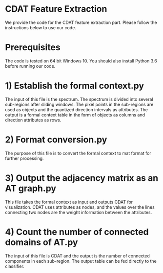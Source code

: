 # CDAT Feature Extraction
We provide the code for the CDAT feature extraction part. Please follow the instructions below to use our code.

# Prerequisites
The code is tested on 64 bit Windows 10. You should also install Python 3.6 before running our code.

# 1) Establish the formal context.py
The input of this file is the spectrum. The spectrum is divided into several sub-regions after sliding windows. The pixel points in the sub-regions are used as objects and the quantized direction intervals as attributes. The output is a formal context table in the form of objects as columns and direction attributes as rows.

# 2) Format conversion.py
The purpose of this file is to convert the formal context to mat format for further processing.

# 3) Output the adjacency matrix as an AT graph.py
This file takes the formal context as input and outputs CDAT for visualization. CDAT uses attributes as nodes, and the values over the lines connecting two nodes are the weight information between the attributes.

# 4) Count the number of connected domains of AT.py
The input of this file is CDAT and the output is the number of connected components in each sub-region. The output table can be fed directly to the classifier.
